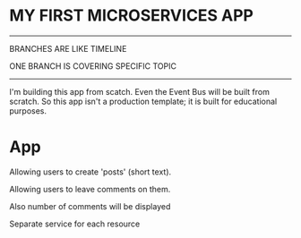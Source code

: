 # MY FIRST MICROSERVICES APP

***

BRANCHES ARE LIKE TIMELINE

ONE BRANCH IS COVERING SPECIFIC TOPIC

***

I'm building this app from scatch. Even the Event Bus will be built from scratch. So this app isn't a production template; it is built for educational purposes.

# App

Allowing users to create 'posts' (short text).

Allowing users to leave comments on them.

Also number of comments will be displayed

Separate service for each resource
